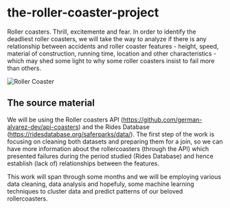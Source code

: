 # the-roller-coaster-project
Roller coasters. Thrill, excitemente and fear. In order to identify the deadliest roller coasters, we will take the way to analyze if there is any relationship between accidents and roller coaster features - height, speed, material of construction, running time, location and other characteristics - which may shed some light to why some roller coasters insist to fail more than others.

![Roller Coaster](https://i.ytimg.com/vi/p-fOfVsM7jE/maxresdefault.jpg)

## The source material

We will be using the Roller coasters API (https://github.com/german-alvarez-dev/api-coasters) and the Rides Database (https://ridesdatabase.org/saferparks/data/).
The first step of the work is focusing on cleaning both datasets and preparing them for a join, so we can have more information about the rollercoasters (through the API) which presented failures during the period studied (Rides Database) and hence establish (lack of) relationships between the features.

This work will span through some months and we will be employing various data cleaning, data analysis and hopefuly, some machine learning techniques to cluster data and predict patterns of our beloved rollercoasters.
